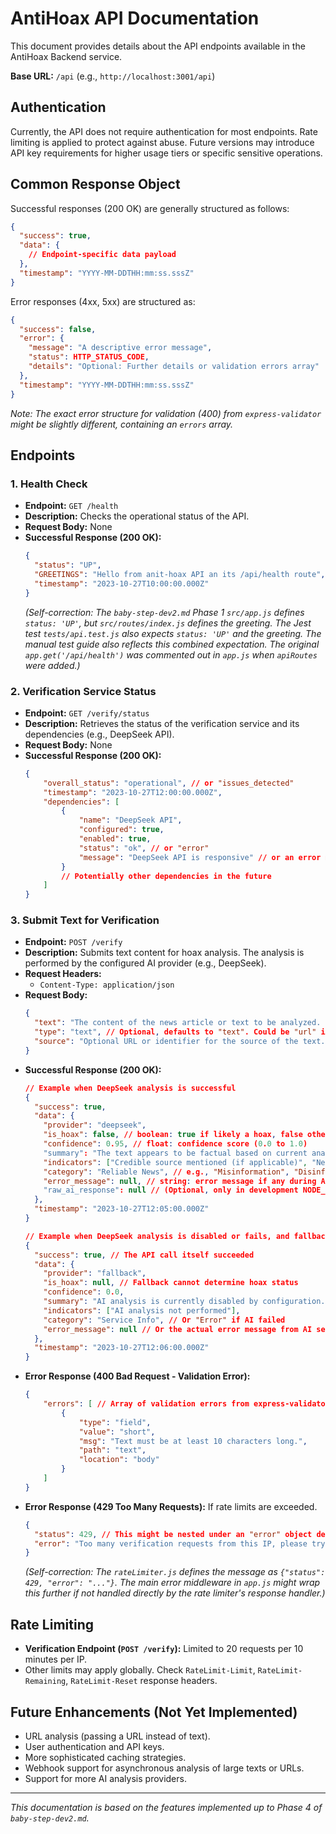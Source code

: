 # AntiHoax API Documentation

This document provides details about the API endpoints available in the AntiHoax Backend service.

**Base URL:** `/api` (e.g., `http://localhost:3001/api`)

## Authentication

Currently, the API does not require authentication for most endpoints. Rate limiting is applied to protect against abuse. Future versions may introduce API key requirements for higher usage tiers or specific sensitive operations.

## Common Response Object

Successful responses (200 OK) are generally structured as follows:

```json
{
  "success": true,
  "data": {
    // Endpoint-specific data payload
  },
  "timestamp": "YYYY-MM-DDTHH:mm:ss.sssZ"
}
```

Error responses (4xx, 5xx) are structured as:

```json
{
  "success": false,
  "error": {
    "message": "A descriptive error message",
    "status": HTTP_STATUS_CODE,
    "details": "Optional: Further details or validation errors array"
  },
  "timestamp": "YYYY-MM-DDTHH:mm:ss.sssZ"
}
```
*Note: The exact error structure for validation (400) from `express-validator` might be slightly different, containing an `errors` array.*

## Endpoints

### 1. Health Check

*   **Endpoint:** `GET /health`
*   **Description:** Checks the operational status of the API.
*   **Request Body:** None
*   **Successful Response (200 OK):**
    ```json
    {
      "status": "UP",
      "GREETINGS": "Hello from anit-hoax API an its /api/health route",
      "timestamp": "2023-10-27T10:00:00.000Z"
    }
    ```
    *(Self-correction: The `baby-step-dev2.md` Phase 1 `src/app.js` defines `status: 'UP'`, but `src/routes/index.js` defines the greeting. The Jest test `tests/api.test.js` also expects `status: 'UP'` and the greeting. The manual test guide also reflects this combined expectation. The original `app.get('/api/health')` was commented out in `app.js` when `apiRoutes` were added.)*

### 2. Verification Service Status

*   **Endpoint:** `GET /verify/status`
*   **Description:** Retrieves the status of the verification service and its dependencies (e.g., DeepSeek API).
*   **Request Body:** None
*   **Successful Response (200 OK):**
    ```json
    {
        "overall_status": "operational", // or "issues_detected"
        "timestamp": "2023-10-27T12:00:00.000Z",
        "dependencies": [
            {
                "name": "DeepSeek API",
                "configured": true,
                "enabled": true,
                "status": "ok", // or "error"
                "message": "DeepSeek API is responsive" // or an error message
            }
            // Potentially other dependencies in the future
        ]
    }
    ```

### 3. Submit Text for Verification

*   **Endpoint:** `POST /verify`
*   **Description:** Submits text content for hoax analysis. The analysis is performed by the configured AI provider (e.g., DeepSeek).
*   **Request Headers:**
    *   `Content-Type: application/json`
*   **Request Body:**
    ```json
    {
      "text": "The content of the news article or text to be analyzed. Must be at least 10 characters.",
      "type": "text", // Optional, defaults to "text". Could be "url" in future.
      "source": "Optional URL or identifier for the source of the text."
    }
    ```
*   **Successful Response (200 OK):**
    ```json
    // Example when DeepSeek analysis is successful
    {
      "success": true,
      "data": {
        "provider": "deepseek",
        "is_hoax": false, // boolean: true if likely a hoax, false otherwise, null if error
        "confidence": 0.95, // float: confidence score (0.0 to 1.0)
        "summary": "The text appears to be factual based on current analysis.",
        "indicators": ["Credible source mentioned (if applicable)", "Neutral language"], // array of strings
        "category": "Reliable News", // e.g., "Misinformation", "Disinformation", "Satire", "Reliable News"
        "error_message": null, // string: error message if any during AI processing
        "raw_ai_response": null // (Optional, only in development NODE_ENV for debugging) The raw JSON string from AI provider
      },
      "timestamp": "2023-10-27T12:05:00.000Z"
    }
    ```
    ```json
    // Example when DeepSeek analysis is disabled or fails, and fallback is used
    {
      "success": true, // The API call itself succeeded
      "data": {
        "provider": "fallback",
        "is_hoax": null, // Fallback cannot determine hoax status
        "confidence": 0.0,
        "summary": "AI analysis is currently disabled by configuration.", // Or error message if AI failed
        "indicators": ["AI analysis not performed"],
        "category": "Service Info", // Or "Error" if AI failed
        "error_message": null // Or the actual error message from AI service
      },
      "timestamp": "2023-10-27T12:06:00.000Z"
    }
    ```
*   **Error Response (400 Bad Request - Validation Error):**
    ```json
    {
        "errors": [ // Array of validation errors from express-validator
            {
                "type": "field",
                "value": "short",
                "msg": "Text must be at least 10 characters long.",
                "path": "text",
                "location": "body"
            }
        ]
    }
    ```
*   **Error Response (429 Too Many Requests):**
    If rate limits are exceeded.
    ```json
    {
      "status": 429, // This might be nested under an "error" object depending on actual implementation
      "error": "Too many verification requests from this IP, please try again after 10 minutes."
    }
    ```
    *(Self-correction: The `rateLimiter.js` defines the message as `{"status": 429, "error": "..."}`. The main error middleware in `app.js` might wrap this further if not handled directly by the rate limiter's response handler.)*


## Rate Limiting

*   **Verification Endpoint (`POST /verify`):** Limited to 20 requests per 10 minutes per IP.
*   Other limits may apply globally. Check `RateLimit-Limit`, `RateLimit-Remaining`, `RateLimit-Reset` response headers.

## Future Enhancements (Not Yet Implemented)

*   URL analysis (passing a URL instead of text).
*   User authentication and API keys.
*   More sophisticated caching strategies.
*   Webhook support for asynchronous analysis of large texts or URLs.
*   Support for more AI analysis providers.

---
*This documentation is based on the features implemented up to Phase 4 of `baby-step-dev2.md`.*
